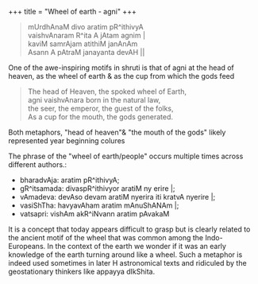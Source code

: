 +++
title = "Wheel of earth - agni"
+++

> mUrdhAnaM divo aratim pR^ithivyA  
vaishvAnaram R^ita A jAtam agnim |  
kaviM samrAjam atithiM janAnAm  
Asann A pAtraM janayanta devAH ||

One of the awe-inspiring motifs in shruti is that of agni at the head of heaven, as the wheel of earth & as the cup from which the gods feed

> The head of Heaven, the spoked wheel of Earth,  
agni vaishvAnara born in the natural law,  
the seer, the emperor, the guest of the folks,  
As a cup for the mouth, the gods generated.

Both metaphors, "head of heaven"& "the mouth of the gods" likely represented year beginning colures

The phrase of the "wheel of earth/people" occurs multiple times across different authors.:

- bharadvAja: aratim pR^ithivyA;  
- gR^itsamada: divaspR^ithivyor aratiM ny erire |; 
- vAmadeva: devAso devam aratiM nyerira iti kratvA nyerire |; 
- vasiShTha:  havyavAham aratim mAnuShANAm |; 
- vatsapri: vishAm akR^iNvann aratim pAvakaM

It is a concept that today appears difficult to grasp but is clearly related to the ancient motif of the wheel that was common among the Indo-Europeans. In the context of the earth we wonder if it was an early knowledge of the earth turning around like a wheel. Such a metaphor is indeed used sometimes in later H astronomical texts and ridiculed by the geostationary thinkers like appayya dIkShita.

